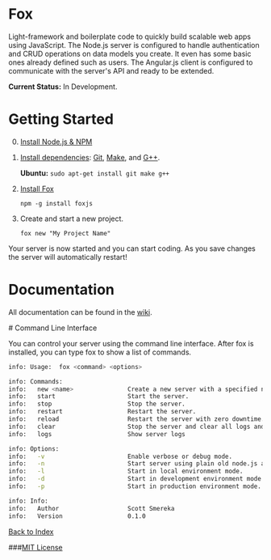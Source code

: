 # Fox 

Light-framework and boilerplate code to quickly build scalable web apps using JavaScript. The Node.js server is configured to handle authentication and CRUD operations on data models you create. It even has some basic ones already defined such as users. The Angular.js client is configured to communicate with the server's API and ready to be extended.

**Current Status:** In Development.

# Getting Started

0. [Install Node.js & NPM](https://github.com/ssmereka/foxjs/wiki/Getting-Started#installNode)
1. [Install dependencies](https://github.com/ssmereka/foxjs/wiki/Getting-Started#installDependencies): [Git](http://git-scm.com/), [Make](http://en.wikipedia.org/wiki/Make_(software)), and [G++](http://gcc.gnu.org/).

    **Ubuntu:**  `sudo apt-get install git make g++`

2. [Install Fox](https://github.com/ssmereka/foxjs/wiki/Getting-Started#installFox)

    `npm -g install foxjs`

3. Create and start a new project.

   `fox new "My Project Name"`
    
Your server is now started and you can start coding.  As you save changes the server will automatically restart!

# Documentation

All documentation can be found in the [wiki](https://github.com/ssmereka/foxjs/wiki).

<a name="cli" />
# Command Line Interface

You can control your server using the command line interface.  After fox is installed, you can type fox to show a list of commands.
```bash
info: Usage:  fox <command> <options>

info: Commands:
info:   new <name>               Create a new server with a specified name.
info:   start                    Start the server.
info:   stop                     Stop the server.
info:   restart                  Restart the server.
info:   reload                   Restart the server with zero downtime.
info:   clear                    Stop the server and clear all logs and history.
info:   logs                     Show server logs

info: Options:
info:   -v                       Enable verbose or debug mode.
info:   -n                       Start server using plain old node.js and local mode.
info:   -l                       Start in local environment mode.
info:   -d                       Start in development environment mode.
info:   -p                       Start in production environment mode.

info: Info:
info:   Author                   Scott Smereka
info:   Version                  0.1.0
```
[Back to Index](#cliIndex)


###[MIT License](http://www.tldrlegal.com/license/mit-license "MIT License")
